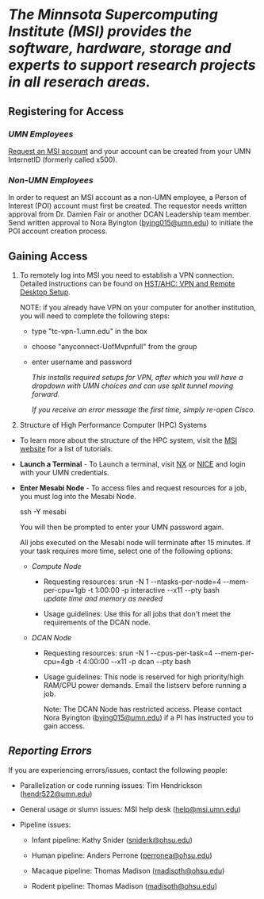 # *The Minnsota Supercomputing Institute (MSI) provides the software, hardware, storage and experts to support research projects in all reserach areas.*

## **Registering for Access**

### *UMN Employees*

[Request an MSI account](https://www.msi.umn.edu/access) and your account can be created from your UMN InternetID (formerly called x500).

### *Non-UMN Employees*

In order to request an MSI account as a non-UMN employee, a Person of Interest (POI) account must first be created. The requestor needs written approval from Dr. Damien Fair or another DCAN Leadership team member. Send written approval to Nora Byington (bying015@umn.edu) to initiate the POI account creation process.

## **Gaining Access**

1. To remotely log into MSI you need to establish a VPN connection. Detailed instructions can be found on [HST/AHC: VPN and Remote Desktop Setup](https://it.umn.edu/services-technologies/how-tos/hstahc-vpn-remote-desktop-setup).

    NOTE: if you already have VPN on your computer for another institution, you will need to complete the following steps:

    - type "tc-vpn-1.umn.edu" in the box
    - choose "anyconnect-UofMvpnfull" from the group
    - enter username and password
      
      *This installs required setups for VPN, after which you will have a dropdown with UMN choices and can use split tunnel moving forward.*

      *If you receive an error message the first time, simply re-open Cisco.*


2. Structure of High Performance Computer (HPC) Systems  

- To learn more about the structure of the HPC system, visit the [MSI website](https://www.msi.umn.edu/tutorials) for a list of tutorials.  
- **Launch a Terminal** - To Launch a terminal, visit [NX](https://nx.msi.umn.edu/nxwebplayer) or [NICE](https://nice.msi.umn.edu/enginframe/vdi/vdi.xml?_uri=//com.enginframe.interactive/list.sessions) and login with your UMN credentials.  
- **Enter Mesabi Node** - To access files and request resources for a job, you must log into the Mesabi Node.  

    ssh -Y mesabi

    You will then be prompted to enter your UMN password again.

    All jobs executed on the Mesabi node will terminate after 15 minutes. If your task requires more time, select one of the following options:  

  - *Compute Node*  

    - Requesting resources:  srun -N 1 --ntasks-per-node=4  --mem-per-cpu=1gb -t 1:00:00 -p interactive --x11 --pty bash  
    *update time and memory as needed*

    - Usage guidelines: Use this for all jobs that don't meet the requirements of the DCAN node.

  - *DCAN Node*  

    - Requesting resources:  srun -N 1 --cpus-per-task=4 --mem-per-cpu=4gb -t 4:00:00 --x11 -p dcan --pty bash

    - Usage guidelines:  This node is reserved for high priority/high RAM/CPU power demands. Email the listserv before running a job.

        Note: The DCAN Node has restricted access. Please contact Nora       Byington (bying015@umn.edu) if a PI has instructed you to gain access.

## *Reporting Errors*

If you are experiencing errors/issues, contact the following people:

- Parallelization or code running issues: Tim Hendrickson (hendr522@umn.edu)

- General usage or slumn issues: MSI help desk (help@msi.umn.edu)

- Pipeline issues:

  - Infant pipeline: Kathy Snider (sniderk@ohsu.edu)
  
  - Human pipeline: Anders Perrone (perronea@ohsu.edu)

  - Macaque pipeline: Thomas Madison (madisoth@ohsu.edu)

  - Rodent pipeline: Thomas Madison (madisoth@ohsu.edu)
  